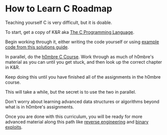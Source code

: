 # How to Learn C Roadmap

Teaching yourself C is very difficult, but it is doable.

To start, get a copy of K&R aka [The C Programming Language](https://en.wikipedia.org/wiki/The_C_Programming_Language). 

Begin working through it, either writing the code yourself or using [example code from this solutions guide](https://clc-wiki.net/wiki/K&R2_solutions).

In parallel, do the [h0mbre C Course](https://github.com/h0mbre/Learning-C). Work through as much of h0mbre's material as you can until you get stuck, and then look up the correct chapter in K&R. 

Keep doing this until you have finished all of the assignments in the h0mbre course. 

This will take a while, but the secret is to use the two in parallel. 

Don't worry about learning advanced data structures or algorithms beyond what is in h0mbre's assignments. 

Once you are done with this curriculum, you will be ready for more advanced material along this path like [reverse engineering](hardstuff.md) and [binary exploits](pwn.md).

